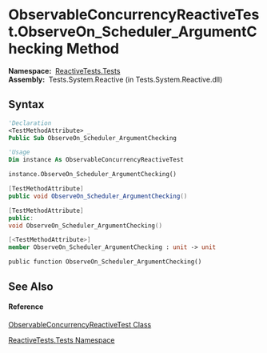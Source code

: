 # ObservableConcurrencyReactiveTest.ObserveOn\_Scheduler\_ArgumentChecking Method

**Namespace:**  [ReactiveTests.Tests](ReactiveTests.Tests\ReactiveTests.Tests.md)  
**Assembly:**  Tests.System.Reactive (in Tests.System.Reactive.dll)

## Syntax

```vb
'Declaration
<TestMethodAttribute> _
Public Sub ObserveOn_Scheduler_ArgumentChecking
```

```vb
'Usage
Dim instance As ObservableConcurrencyReactiveTest

instance.ObserveOn_Scheduler_ArgumentChecking()
```

```csharp
[TestMethodAttribute]
public void ObserveOn_Scheduler_ArgumentChecking()
```

```c++
[TestMethodAttribute]
public:
void ObserveOn_Scheduler_ArgumentChecking()
```

```fsharp
[<TestMethodAttribute>]
member ObserveOn_Scheduler_ArgumentChecking : unit -> unit 
```

```jscript
public function ObserveOn_Scheduler_ArgumentChecking()
```

## See Also

#### Reference

[ObservableConcurrencyReactiveTest Class](ObservableConcurrencyReactiveTest\ObservableConcurrencyReactiveTest.md)

[ReactiveTests.Tests Namespace](ReactiveTests.Tests\ReactiveTests.Tests.md)




